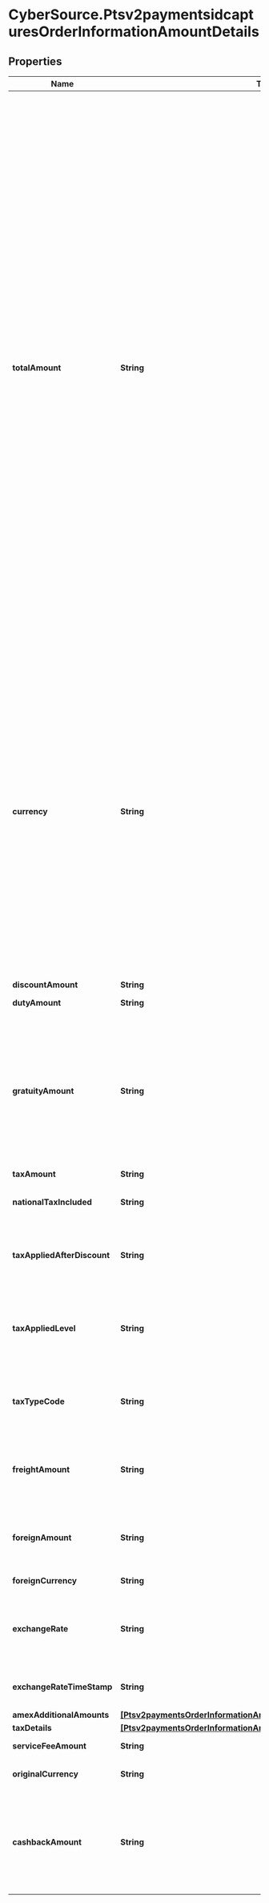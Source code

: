 # CyberSource.Ptsv2paymentsidcapturesOrderInformationAmountDetails

## Properties
Name | Type | Description | Notes
------------ | ------------- | ------------- | -------------
**totalAmount** | **String** | Grand total for the order. This value cannot be negative. You can include a decimal point (.), but no other special characters. CyberSource truncates the amount to the correct number of decimal places.  **Note** For CTV, FDCCompass, Paymentech processors, the maximum length for this field is 12.  **Important** Some processors have specific requirements and limitations, such as maximum amounts and maximum field lengths. For details, see: - \&quot;Authorization Information for Specific Processors\&quot; in the [Credit Card Services Using the SCMP API Guide](https://apps.cybersource.com/library/documentation/dev_guides/CC_Svcs_SCMP_API/html/). - \&quot;Capture Information for Specific Processors\&quot; in the [Credit Card Services Using the SCMP API Guide](https://apps.cybersource.com/library/documentation/dev_guides/CC_Svcs_SCMP_API/html/). - \&quot;Credit Information for Specific Processors\&quot; in the [Credit Card Services Using the SCMP API Guide](https://apps.cybersource.com/library/documentation/dev_guides/CC_Svcs_SCMP_API/html/).  If your processor supports zero amount authorizations, you can set this field to 0 for the authorization to check if the card is lost or stolen. For details, see \&quot;Zero Amount Authorizations,\&quot; \&quot;Credit Information for Specific Processors\&quot; in [Credit Card Services Using the SCMP API.](https://apps.cybersource.com/library/documentation/dev_guides/CC_Svcs_SCMP_API/html/)  #### Card Present Required to include either this field or &#x60;orderInformation.lineItems[].unitPrice&#x60; for the order.  #### Invoicing Required for creating a new invoice.  #### PIN Debit Amount you requested for the PIN debit purchase. This value is returned for partial authorizations. The issuing bank can approve a partial amount if the balance on the debit card is less than the requested transaction amount.  Required field for PIN Debit purchase and PIN Debit credit requests. Optional field for PIN Debit reversal requests.  #### GPX This field is optional for reversing an authorization or credit; however, for all other processors, these fields are required.  #### DCC with a Third-Party Provider Set this field to the converted amount that was returned by the DCC provider. You must include either this field or the 1st line item in the order and the specific line-order amount in your request. For details, see &#x60;grand_total_amount&#x60; field description in [Dynamic Currency Conversion For First Data Using the SCMP API](http://apps.cybersource.com/library/documentation/dev_guides/DCC_FirstData_SCMP/DCC_FirstData_SCMP_API.pdf).  #### FDMS South If you accept IDR or CLP currencies, see the entry for FDMS South in \&quot;Authorization Information for Specific Processors\&quot; of the [Credit Card Services Using the SCMP API.](https://apps.cybersource.com/library/documentation/dev_guides/CC_Svcs_SCMP_API/html/)  #### DCC for First Data Not used.  | [optional] 
**currency** | **String** | Currency used for the order. Use the three-character [ISO Standard Currency Codes.](http://apps.cybersource.com/library/documentation/sbc/quickref/currencies.pdf)  #### Used by **Authorization** Required field.  **Authorization Reversal** For an authorization reversal (&#x60;reversalInformation&#x60;) or a capture (&#x60;processingOptions.capture&#x60; is set to &#x60;true&#x60;), you must use the same currency that you used in your payment authorization request.  #### PIN Debit Currency for the amount you requested for the PIN debit purchase. This value is returned for partial authorizations. The issuing bank can approve a partial amount if the balance on the debit card is less than the requested transaction amount. For the possible values, see the [ISO Standard Currency Codes](https://developer.cybersource.com/library/documentation/sbc/quickref/currencies.pdf). Returned by PIN debit purchase.  For PIN debit reversal requests, you must use the same currency that was used for the PIN debit purchase or PIN debit credit that you are reversing. For the possible values, see the [ISO Standard Currency Codes](https://developer.cybersource.com/library/documentation/sbc/quickref/currencies.pdf).  Required field for PIN Debit purchase and PIN Debit credit requests. Optional field for PIN Debit reversal requests.  #### GPX This field is optional for reversing an authorization or credit.  #### DCC for First Data Your local currency. For details, see the &#x60;currency&#x60; field description in [Dynamic Currency Conversion For First Data Using the SCMP API](http://apps.cybersource.com/library/documentation/dev_guides/DCC_FirstData_SCMP/DCC_FirstData_SCMP_API.pdf).  #### Tax Calculation Required for international tax and value added tax only. Optional for U.S. and Canadian taxes. Your local currency.  | [optional] 
**discountAmount** | **String** | Total discount amount applied to the order.  | [optional] 
**dutyAmount** | **String** | Total charges for any import or export duties included in the order.  | [optional] 
**gratuityAmount** | **String** | Gratuity or tip amount for restaurants. Allowed only when industryDatatype&#x3D;restaurant. When your customer uses a debit card or prepaid card, and you receive a partial authorization, the payment networks recommend that you do not submit a capture amount that is higher than the authorized amount. When the capture amount exceeds the partial amount that was approved, the issuer has chargeback rights for the excess amount.  Used by **Capture** Optional field.  #### CyberSource through VisaNet Restaurant data is supported only on CyberSource through VisaNet when card is present.  | [optional] 
**taxAmount** | **String** | Total tax amount for all the items in the order.  | [optional] 
**nationalTaxIncluded** | **String** | Flag that indicates whether a national tax is included in the order total.  Possible values:   - **0**: national tax not included  - **1**: national tax included  | [optional] 
**taxAppliedAfterDiscount** | **String** | Flag that indicates how the merchant manages discounts.  Possible values:   - **0**: no invoice level discount included  - **1**: tax calculated on the postdiscount invoice total  - **2**: tax calculated on the prediscount invoice total  | [optional] 
**taxAppliedLevel** | **String** | Flag that indicates how you calculate tax.  Possible values:   - **0**: net prices with tax calculated at line item level  - **1**: net prices with tax calculated at invoice level  - **2**: gross prices with tax provided at line item level  - **3**: gross prices with tax provided at invoice level  - **4**: no tax applies on the invoice for the transaction  | [optional] 
**taxTypeCode** | **String** | For tax amounts that can be categorized as one tax type.  This field contains the tax type code that corresponds to the entry in the _lineItems.taxAmount_ field.  Possible values:   - **056**: sales tax (U.S only)  - **TX~**: all taxes (Canada only)   Note ~ &#x3D; space.  | [optional] 
**freightAmount** | **String** | Total freight or shipping and handling charges for the order. When you include this field in your request, you must also include the **totalAmount** field.  For processor-specific information, see the freight_amount field in [Level II and Level III Processing Using the SCMP API.](http://apps.cybersource.com/library/documentation/dev_guides/Level_2_3_SCMP_API/html)  | [optional] 
**foreignAmount** | **String** | Set this field to the converted amount that was returned by the DCC provider. For processor-specific information, see the &#x60;foreign_amount&#x60; field description in the [Credit Card Services Using the SCMP API Guide.](https://apps.cybersource.com/library/documentation/dev_guides/CC_Svcs_SCMP_API/html/)  | [optional] 
**foreignCurrency** | **String** | Set this field to the converted amount that was returned by the DCC provider.  | [optional] 
**exchangeRate** | **String** | Exchange rate returned by the DCC service. Includes a decimal point and a maximum of 4 decimal places.  For details, see &#x60;exchange_rate&#x60; request-level field description in the [Dynamic Currency Conversion For First Data Using the SCMP API](http://apps.cybersource.com/library/documentation/dev_guides/DCC_FirstData_SCMP/DCC_FirstData_SCMP_API.pdf)  | [optional] 
**exchangeRateTimeStamp** | **String** | Time stamp for the exchange rate. This value is returned by the DCC service.  Format: &#x60;YYYYMMDD~HH:MM&#x60;  where ~ denotes a space.  | [optional] 
**amexAdditionalAmounts** | [**[Ptsv2paymentsOrderInformationAmountDetailsAmexAdditionalAmounts]**](Ptsv2paymentsOrderInformationAmountDetailsAmexAdditionalAmounts.md) |  | [optional] 
**taxDetails** | [**[Ptsv2paymentsOrderInformationAmountDetailsTaxDetails]**](Ptsv2paymentsOrderInformationAmountDetailsTaxDetails.md) |  | [optional] 
**serviceFeeAmount** | **String** | Service fee. Required for service fee transactions.  | [optional] 
**originalCurrency** | **String** | Your local pricing currency code.  For the possible values, see the [ISO Standard Currency Codes.](http://apps.cybersource.com/library/documentation/sbc/quickref/currencies.pdf)  | [optional] 
**cashbackAmount** | **String** | Cashback amount in the acquirer&#39;s currency. If a cashback amount is included in the request, it must be included in the &#x60;orderInformation.amountDetails.totalAmount&#x60; value.  This field is supported only on CyberSource through VisaNet.  #### Used by **Authorization** Optional. **Authorization Reversal** Optional.  #### PIN debit Optional field for PIN debit purchase, PIN debit credit or PIN debit reversal.  | [optional] 


